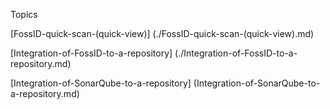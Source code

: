 Topics

[FossID-quick-scan-(quick-view)] (./FossID-quick-scan-(quick-view).md)

[Integration-of-FossID-to-a-repository] (./Integration-of-FossID-to-a-repository.md)

[Integration-of-SonarQube-to-a-repository] (Integration-of-SonarQube-to-a-repository.md)



